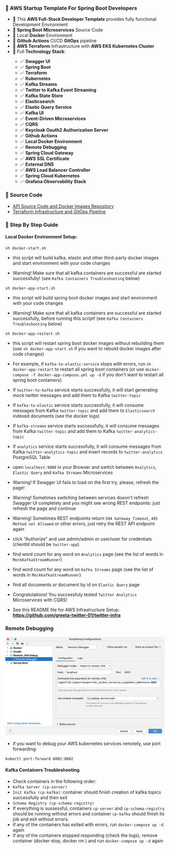 ### 📖 AWS Startup Template For Spring Boot Developers

<ul style="list-style-type:disc">
  <li>📖 This <b>AWS Full-Stack Developer Template</b> provides fully functional Development Environment</li>
    <li>📖 <b>Spring Boot Microservices</b> Source Code</li>
    <li>📖 Local <b>Docker</b> Environment</li>
    <li>📖 <b>Github Actions</b> CI/CD <b>GitOps</b> pipeline</li>
    <li>📖 <b>AWS Terraform</b> Infrastructure with <b>AWS EKS Kubernetes Cluster</b></li>
  <li>📖 Full <b>Technology Stack</b>:</li>
  <ul>
    <li>✅ <b>Swagger UI</b></li>
    <li>✅ <b>Spring Boot</b></li>
    <li>✅ <b>Terraform</b></li>
    <li>✅ <b>Kubernetes</b></li>
    <li>✅ <b>Kafka Streams</b></li>
    <li>✅ <b>Twitter to Kafka Event Streaming</b></li>
    <li>✅ <b>Kafka State Store</b></li>
    <li>✅ <b>Elasticsearch</b></li>
    <li>✅ <b>Elastic Query Service</b></li>
    <li>✅ <b>Kafka UI</b></li>
    <li>✅ <b>Event-Driven Microservices</b></li>
    <li>✅ <b>CQRS</b></li>
    <li>✅ <b>Keycloak Oauth2 Authorization Server</b></li>
    <li>✅ <b>Github Actions</b></li>
    <li>✅ <b>Local Docker Environment</b></li>
    <li>✅ <b>Remote Debugging</b></li>
    <li>✅ <b>Spring Cloud Gateway</b></li>    
    <li>✅ <b>AWS SSL Certificate</b></li>  
    <li>✅ <b>External DNS</b></li>  
    <li>✅ <b>AWS Load Balancer Controller</b></li>  
    <li>✅ <b>Spring Cloud Kubernetes</b></li>  
    <li>✅ <b>Grafana Observability Stack</b></li>     
  </ul>
</ul>

### 📖 Source Code

- [API Source Code and Docker Images Repository](https://github.com/greeta-twitter-01/twitter-api)
- [Terraform Infrastructure and GitOps Pipeline](https://github.com/greeta-twitter-01/twitter-infra)

### 📖 Step By Step Guide

#### Local Docker Environment Setup:

```
sh docker-start.sh
```

- this script will build kafka, elastic and other third-party docker images and start environment with your code changes

- Warning! Make sure that all kafka containers are successful are started successfully! (see `Kafka Containers Troubleshooting` below)

```
sh docker-app-start.sh
```

- this script will build spring boot docker images and start environment with your code changes

- Warning! Make sure that all kafka containers are successful are started successfully, before running this script! (see `Kafka Containers Troubleshooting` below)

```
sh docker-app-restart.sh
```

- this script will restart spring boot docker images without rebuilding them (use `sh docker-app-start.sh` if you want to rebuild docker images after code changes)

- For example, if `kafka-to-elastic-service` stops with errors, run `sh docker-app-restart` to restart all spring boot containers (or use `docker-compose -f docker-app-compose.yml up -d` if you don't want to restart all spring boot containers)

- If `twitter-to-kafka` service starts successfully, it will start generating mock twitter messages and add them to Kafka `twitter-topic`

- If `kafka-to-elastic` service starts successfully, it will consume messages from Kafka `twitter-topic` and add them to `Elasticsearch` indexed documents (see the docker logs)

- If `kafka-streams` service starts successfully, it will consume messages from Kafka `twitter-topic` and add them to Kafka `twitter-analytics-topic`

- If `analytics` service starts successfully, it will consume messages from Kafka `twitter-analytics-topic` and insert records to `twitter-analytics` PostgreSQL Table

- open `localhost:9000` in your Browser and switch between `Analytics`, `Elastic Query` and `Kafka Streams` Microservices

- Warning! If Swagger UI fails to load on the first try, please, refresh the page!

- Warning! Sometimes switching between services doesn't refresh Swagger UI completely and you might see wrong REST endpoints: just refresh the page and continue

- Warning! Sometimes REST endpoints return `504 Gateway Timeout`, `405 Method not Allowed` or other errors, just retry the REST API endpoint again

- click "Authorize" and use admin/admin or user/user for credentials (clientId should be `twitter-app`)

- find word count for any word on `Analytics` page (see the list of words in `MockKafkaStreamRunner`)

- find word count for any word on `Kafka Streams` page (see the list of words in `MockKafkaStreamRunner`)

- find all documents or document by id on `Elastic Query` page

- Congratulations! You successfuly tested `Twitter Analytics` Microservices with CQRS!

- See this README file for AWS Infrastructure Setup: **https://github.com/greeta-twitter-01/twitter-infra**


### Remote Debugging

![Configuration to debug a containerized Java application from IntelliJ IDEA](documentation/06-14.png)

- if you want to debug your AWS kubernetes services remotely, use port forwarding:

```
kubectl port-forward 8002:8002
```


#### Kafka Containers Troubleshooting

- Check containers in the following order:
- `Kafka Server (cp-server)`
- `Init Kafka (cp-kafka)`: container should finish creation of kafka topics successfully and then exit
- `Schema Registry (cp-schema-registry)`
- If everything is sussessful, containers `cp-server` and `cp-schema-registry` should be running without errors and container `cp-kafka` should finish its job and exit without errors.
- if any of the containers has exited with errors, run `docker-compose up -d` again
- if any of the containers stopped responding (check the logs), remove container (docker stop, docker rm ) and run `docker-compose up -d` again
